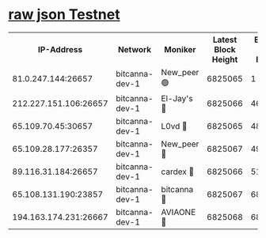 [raw json Testnet](https://rpc-check.bcat.stavr.tech/bcat/rpc-bcat-result.json)
=


<table><tr><th>IP-Address</th><th>Network</th><th>Moniker</th><th>Latest Block Height</th><th>Earliest Block Height</th><th>Catching Up</th><th>Tx Index</th><th>Voting Power</th><th>Scan Time</th></tr><tr><td>81.0.247.144:26657</td><td>bitcanna-dev-1</td><td>New_peer 🟢</td><td>6825065</td><td>1</td><td>False</td><td>on</td><td>0</td><td>2024-03-11T04:06:36.435805238UTC</td></tr><tr><td>212.227.151.106:26657</td><td>bitcanna-dev-1</td><td>El-Jay's 🔴</td><td>6825066</td><td>4670391</td><td>False</td><td>on</td><td>2218364</td><td>2024-03-11T04:06:43.071538382UTC</td></tr><tr><td>65.109.70.45:30657</td><td>bitcanna-dev-1</td><td>L0vd 🔴</td><td>6825065</td><td>4828155</td><td>False</td><td>on</td><td>308120</td><td>2024-03-11T04:06:36.745254618UTC</td></tr><tr><td>65.109.28.177:26357</td><td>bitcanna-dev-1</td><td>New_peer 🔴</td><td>6825067</td><td>4952911</td><td>False</td><td>on</td><td>2237167</td><td>2024-03-11T04:06:43.725370674UTC</td></tr><tr><td>89.116.31.184:26657</td><td>bitcanna-dev-1</td><td>cardex 🔴</td><td>6825066</td><td>5185001</td><td>False</td><td>on</td><td>1</td><td>2024-03-11T04:06:43.405411636UTC</td></tr><tr><td>65.108.131.190:23857</td><td>bitcanna-dev-1</td><td>bitcanna 🔴</td><td>6825067</td><td>6821067</td><td>False</td><td>off</td><td>378646</td><td>2024-03-11T04:06:44.046196351UTC</td></tr><tr><td>194.163.174.231:26667</td><td>bitcanna-dev-1</td><td>AVIAONE 🔴</td><td>6825068</td><td>6821821</td><td>False</td><td>on</td><td>1949865</td><td>2024-03-11T04:06:52.488056159UTC</td></tr></table>